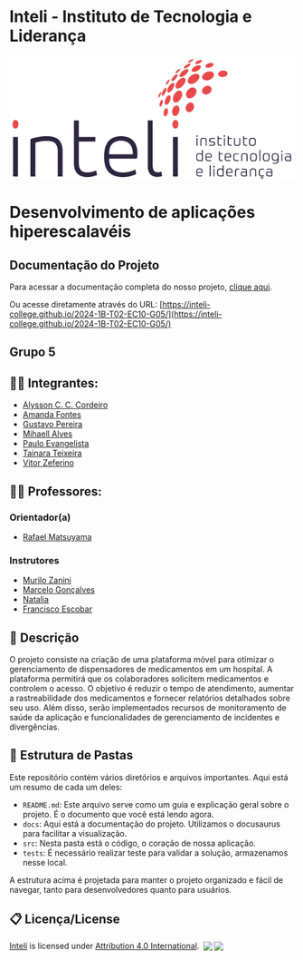 # Inteli - Instituto de Tecnologia e Liderança 

<p align="center">
<a href= "https://www.inteli.edu.br/"><img src="https://raw.githubusercontent.com/2023M8T2-Inteli/grupo1/main/docs/static/img/inteli.png" alt="Inteli - Instituto de Tecnologia e Liderança" border="0"></a>
</p>

# Desenvolvimento de aplicações hiperescalavéis

## Documentação do Projeto

Para acessar a documentação completa do nosso projeto, [clique aqui](https://inteli-college.github.io/2024-1B-T02-EC10-G05/).

Ou acesse diretamente através do URL: [https://inteli-college.github.io/2024-1B-T02-EC10-G05/](https://inteli-college.github.io/2024-1B-T02-EC10-G05/)

## Grupo 5

## :student: Integrantes: 
- <a href="https://www.linkedin.com/in/alysson-c-c-cordeiro-0684a8236/">Alysson C. C. Cordeiro</a>
- <a href="https://www.linkedin.com/in/amanda-fontes/">Amanda Fontes</a>
- <a href="https://www.linkedin.com/in/gustavo-pereira1/">Gustavo Pereira</a>
- <a href="https://www.linkedin.com/in/mihaellalves/">Mihaell Alves</a>
- <a href="https://www.linkedin.com/in/paulo-evangelista/">Paulo Evangelista</a> 
- <a href="https://www.linkedin.com/in/tainara-rodrigues-teixeira/">Tainara Teixeira</a>
- <a href="https://www.linkedin.com/in/vitor-zeferino/">Vitor Zeferino</a>

## :teacher: Professores:
### Orientador(a) 
- <a href="https://www.linkedin.com/in/rafaelmatsuyama/">Rafael Matsuyama</a>
### Instrutores
- <a href="https://www.linkedin.com/in/murilo-zanini-de-carvalho-0980415b/">Murilo Zanini</a>
- <a href="https://www.linkedin.com/in/marcelo-gon%C3%A7alves-phd-a550652/">Marcelo Gonçalves</a> 
- <a href="https://www.linkedin.com/in/natalia-k-37a62052/">Natalia</a>
- <a href="https://www.linkedin.com/in/francisco-escobar/">Francisco Escobar</a> 

## 📝 Descrição

O projeto consiste na criação de uma plataforma móvel para otimizar o gerenciamento de dispensadores de medicamentos em um hospital. A plataforma permitirá que os colaboradores solicitem medicamentos e controlem o acesso. O objetivo é reduzir o tempo de atendimento, aumentar a rastreabilidade dos medicamentos e fornecer relatórios detalhados sobre seu uso. Além disso, serão implementados recursos de monitoramento de saúde da aplicação e funcionalidades de gerenciamento de incidentes e divergências.

## 📁 Estrutura de Pastas

Este repositório contém vários diretórios e arquivos importantes. Aqui está um resumo de cada um deles:

- `README.md`: Este arquivo serve como um guia e explicação geral sobre o projeto. É o documento que você está lendo agora.
- `docs`: Aqui está a documentação do projeto. Utilizamos o docusaurus para facilitar a visualização.
- `src`: Nesta pasta está o código, o coração de nossa aplicação.
- `tests`: É necessário realizar teste para validar a solução, armazenamos nesse local.

A estrutura acima é projetada para manter o projeto organizado e fácil de navegar, tanto para desenvolvedores quanto para usuários.

## 📋 Licença/License

<a rel="cc:attributionURL dct:creator" property="cc:attributionName" href="https://github.com/Inteli-College/2024-1B-T02-EC10-G05/">Inteli</a> is licensed under <a href="http://creativecommons.org/licenses/by/4.0/?ref=chooser-v1" target="_blank" rel="license noopener noreferrer" style="display:inline-block;">Attribution 4.0 International</a>. <img style="height:22px!important;margin-left:3px;vertical-align:text-bottom;" src="https://mirrors.creativecommons.org/presskit/icons/cc.svg?ref=chooser-v1"><img style="height:22px!important;margin-left:3px;vertical-align:text-bottom;" src="https://mirrors.creativecommons.org/presskit/icons/by.svg?ref=chooser-v1"><p xmlns:cc="http://creativecommons.org/ns#" xmlns:dct="http://purl.org/dc/terms/"></p>

